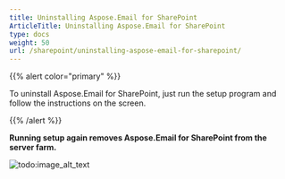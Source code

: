 ```yaml
---
title: Uninstalling Aspose.Email for SharePoint
ArticleTitle: Uninstalling Aspose.Email for SharePoint
type: docs
weight: 50
url: /sharepoint/uninstalling-aspose-email-for-sharepoint/
---
```



{{% alert color="primary" %}} 

To uninstall Aspose.Email for SharePoint, just run the setup program and follow the instructions on the screen.

{{% /alert %}} 

**Running setup again removes Aspose.Email for SharePoint from the server farm.** 

![todo:image_alt_text](uninstalling-aspose-email-for-sharepoint_1.png)
